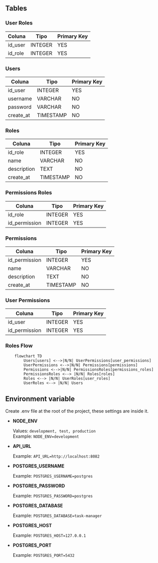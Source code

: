 ## Tables

### User Roles

| Coluna  | Tipo    | Primary Key |
| ------- | ------- | ----------- |
| id_user | INTEGER | YES         |
| id_role | INTEGER | YES         |

### Users

| Coluna    | Tipo      | Primary Key |
| --------- | --------- | ----------- |
| id_user   | INTEGER   | YES         |
| username  | VARCHAR   | NO          |
| password  | VARCHAR   | NO          |
| create_at | TIMESTAMP | NO          |

### Roles

| Coluna      | Tipo      | Primary Key |
| ----------- | --------- | ----------- |
| id_role     | INTEGER   | YES         |
| name        | VARCHAR   | NO          |
| description | TEXT      | NO          |
| create_at   | TIMESTAMP | NO          |

### Permissions Roles

| Coluna        | Tipo    | Primary Key |
| ------------- | ------- | ----------- |
| id_role       | INTEGER | YES         |
| id_permission | INTEGER | YES         |

### Permissions

| Coluna        | Tipo      | Primary Key |
| ------------- | --------- | ----------- |
| id_permission | INTEGER   | YES         |
| name          | VARCHAR   | NO          |
| description   | TEXT      | NO          |
| create_at     | TIMESTAMP | NO          |

### User Permissions

| Coluna        | Tipo    | Primary Key |
| ------------- | ------- | ----------- |
| id_user       | INTEGER | YES         |
| id_permission | INTEGER | YES         |

### Roles Flow

```mermaid
    flowchart TD
        Users[users] <-->|N/N| UserPermissions[user_permissions]
        UserPermissions <-->|N/N| Permissions[permissions]
        Permissions <-->|N/N| PermissionsRoles[permissions_roles]
        PermissionsRoles <--> |N/N| Roles[roles]
        Roles <--> |N/N| UserRoles[user_roles]
        UserRoles <--> |N/N| Users
```

## Environment variable

Create .env file at the root of the project, these settings are inside it.

- <b>NODE_ENV</b>

  Values: `development, test, production` <br>
  Example: `NODE_ENV=development`

- <b>API_URL</b>

  Example: `API_URL=http://localhost:8082`

- <b>POSTGRES_USERNAME</b>

  Example: `POSTGRES_USERNAME=postgres`

- <b>POSTGRES_PASSWORD</b>

  Example: `POSTGRES_PASSWORD=postgres`

- <b>POSTGRES_DATABASE</b>

  Example: `POSTGRES_DATABASE=task-manager`

- <b>POSTGRES_HOST</b>

  Example: `POSTGRES_HOST=127.0.0.1` <br>

- <b>POSTGRES_PORT</b>

  Example: `POSTGRES_PORT=5432` <br>

